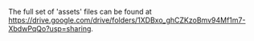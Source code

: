 The full set of 'assets' files can be found at https://drive.google.com/drive/folders/1XDBxo_ghCZKzoBmv94Mf1m7-XbdwPqQo?usp=sharing.